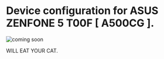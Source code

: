 # Device configuration for ASUS ZENFONE 5 T00F [ A500CG ].


![coming soon](http://i.imgur.com/dHb0VXy.png)

WILL EAT YOUR CAT.

